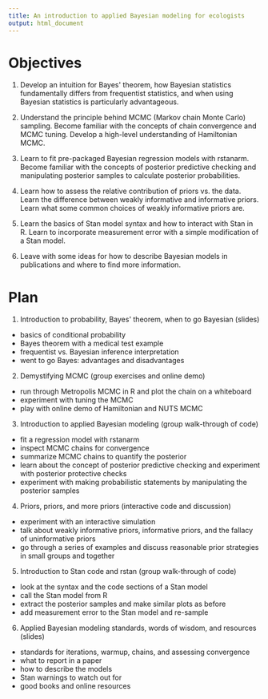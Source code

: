 ```yaml
---
title: An introduction to applied Bayesian modeling for ecologists
output: html_document
---
```


# Objectives

1. Develop an intuition for Bayes' theorem, how Bayesian statistics fundamentally differs from frequentist statistics, and when using Bayesian statistics is particularly advantageous.

2. Understand the principle behind MCMC (Markov chain Monte Carlo) sampling. Become familiar with the concepts of chain convergence and MCMC tuning. Develop a high-level understanding of Hamiltonian MCMC.

3. Learn to fit pre-packaged Bayesian regression models with rstanarm. Become familiar with the concepts of posterior predictive checking and manipulating posterior samples to calculate posterior probabilities.

4. Learn how to assess the relative contribution of priors vs. the data. Learn the difference between weakly informative and informative priors. Learn what some common choices of weakly informative priors are.

5. Learn the basics of Stan model syntax and how to interact with Stan in R. Learn to incorporate measurement error with a simple modification of a Stan model.

6. Leave with some ideas for how to describe Bayesian models in publications and where to find more information.

# Plan 

1. Introduction to probability, Bayes' theorem, when to go Bayesian (slides)
  - basics of conditional probability
  - Bayes theorem with a medical test example
  - frequentist vs. Bayesian inference interpretation
  - went to go Bayes: advantages and disadvantages

2. Demystifying MCMC (group exercises and online demo)
  - run through Metropolis MCMC in R and plot the chain on a whiteboard
  - experiment with tuning the MCMC
  - play with online demo of Hamiltonian and NUTS MCMC

3. Introduction to applied Bayesian modeling (group walk-through of code)
  - fit a regression model with rstanarm 
  - inspect MCMC chains for convergence
  - summarize MCMC chains to quantify the posterior
  - learn about the concept of posterior predictive checking and experiment 
    with posterior protective checks
  - experiment with making probabilistic statements by manipulating the 
    posterior samples

4. Priors, priors, and more priors (interactive code and discussion)
  - experiment with an interactive simulation
  - talk about weakly informative priors, informative priors, and the 
    fallacy of uninformative priors
  - go through a series of examples and discuss reasonable prior strategies in
    small groups and together

5. Introduction to Stan code and rstan (group walk-through of code)
  - look at the syntax and the code sections of a Stan model
  - call the Stan model from R
  - extract the posterior samples and make similar plots as before
  - add measurement error to the Stan model and re-sample

6. Applied Bayesian modeling standards, words of wisdom, and resources (slides)
  - standards for iterations, warmup, chains, and assessing convergence
  - what to report in a paper
  - how to describe the models
  - Stan warnings to watch out for
  - good books and online resources
